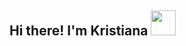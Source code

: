 ## Hi there! I'm Kristiana <img src="https://github.com/user-attachments/assets/326050ee-228d-4a46-8e3b-f328e621803e" width="40">

<!--
**kris-krsh02/kris-krsh02** is a ✨ _special_ ✨ repository because its `README.md` (this file) appears on your GitHub profile.

Here are some ideas to get you started:

- 🔭 I’m currently working on ...
- 🌱 I’m currently learning ...
- 👯 I’m looking to collaborate on ...
- 🤔 I’m looking for help with ...
- 💬 Ask me about ...
- 📫 How to reach me: ...
- 😄 Pronouns: ...
- ⚡ Fun fact: ...
-->
